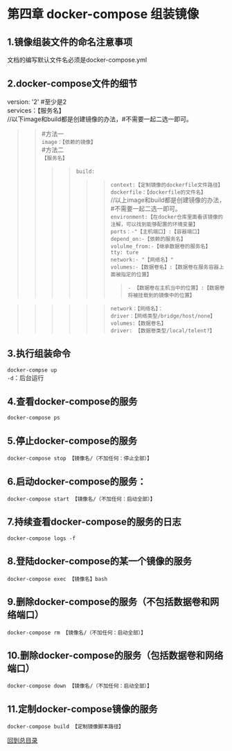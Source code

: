 第四章 docker-compose 组装镜像  
=======    
1.镜像组装文件的命名注意事项  
----------    
文档的编写默认文件名必须是docker-compose.yml  

2.docker-compose文件的细节  
----------     
version: '2' #至少是2  
services：【服务名】  
  //以下image和build都是创建镜像的办法，#不需要一起二选一即可。  
>>#方法一  
>>`image：【依赖的镜像】`  
>>#方法二  
>>`【服务名】`
>>>>`build:`  
>>>>>>`context:【定制镜像的dockerfile文件路径】`  
>>>>>>`dockerfile：【dockerfile的文件名】`  
  //以上image和build都是创建镜像的办法，#不需要一起二选一即可。  
>>>>>>`environment:【在docker仓库里面看该镜像的注解，可以找到能够配置的环境变量】`  
>>>>>>`ports：-"【主机端口】:【容器端口】`  
>>>>>>`depend_on:-【依赖的服务名】`  
>>>>>>`volulme_from:-【继承数据卷的服务名】`  
>>>>>>`tty: ture`  
>>>>>>`network:- "【网络名】"`  
>>>>>>`volumes:-【数据卷名】:【数据卷在服务容器上面被指定的位置】`  
>>>>>>>`- 【数据卷在主机当中的位置】:【数据卷将被挂载到的镜像中的位置】` 

>>>>>>`network：【网络名】：`  
>>>>>>`driver：【网络类型/bridge/host/none】`  
>>>>>>`volumes:【数据卷名】`  
>>>>>>`driver: 【数据卷类型/local/telent?】`  

3.执行组装命令
-------------    
`docker-compse up`  
`-d`：后台运行  

4.查看docker-compose的服务   
-------    
`docker-compose ps`  

5.停止docker-compose的服务   
-------    
`docker-compose stop 【镜像名/（不加任何：停止全部）】`  

6.启动docker-compose的服务：   
-------    
`docker-compose start 【镜像名/（不加任何：启动全部）】`  

7.持续查看docker-compose的服务的日志   
-------    
`docker-compose logs -f`  

8.登陆docker-compose的某一个镜像的服务   
-------    
`docker-compose exec 【镜像名】bash`  

9.删除docker-compose的服务（不包括数据卷和网络端口）   
-------    
`docker-compose rm 【镜像名/（不加任何：启动全部）】`  

10.删除docker-compose的服务（包括数据卷和网络端口）   
-------    
`docker-compose down 【镜像名/（不加任何：启动全部）】`  

11.定制docker-compose镜像的服务   
-------    
`docker-compose build 【定制镜像脚本路径】`  

[回到总目录](https://github.com/jinzi9800/docker-tips/blob/master/README.md "回到项目readme.md")
